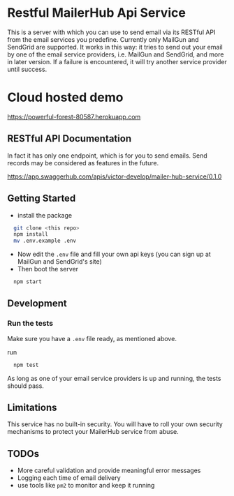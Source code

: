 # Restful MailerHub Api Service
This is a server with which you can use to send email via its RESTful API from the email services you predefine. 
Currently only MailGun and SendGrid are supported. It works in this way: it tries to send out your email by one of the email service providers, i.e. MailGun and SendGrid, and more in later version. If a failure is encountered, it will try another service provider until success.

# Cloud hosted demo

https://powerful-forest-80587.herokuapp.com

## RESTful API Documentation

In fact it has only one endpoint, which is for you to send emails. Send records may be considered as features in the future.

https://app.swaggerhub.com/apis/victor-develop/mailer-hub-service/0.1.0

## Getting Started

 - install the package

  ```sh
    git clone <this repo>
    npm install
    mv .env.example .env
  ```
 - Now edit the `.env` file and fill your own api keys (you can sign up at MailGun and SendGrid's site) 
 - Then boot the server

  ```sh
    npm start
  ```

## Development

### Run the tests

Make sure you have a `.env` file ready, as mentioned above.

run

```sh
  npm test
```

As long as one of your email service providers is up and running, the tests should pass.

## Limitations

This service has no built-in security. You will have to roll your own security mechanisms to protect your MailerHub service from abuse.

## TODOs
 - More careful validation and provide meaningful error messages
 - Logging each time of email delivery
 - use tools like `pm2` to monitor and keep it running

